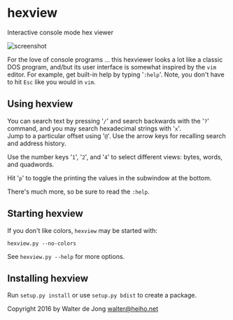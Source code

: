 hexview
=======

Interactive console mode hex viewer

![screenshot](master/images/hexview.png)

For the love of console programs ... this hexviewer looks a lot
like a classic DOS program, and/but its user interface is somewhat
inspired by the `vim` editor. For example, get built-in help by typing
'`:help`'. Note, you don't have to hit `Esc` like you would in `vim`.


Using hexview
-------------
You can search text by pressing '`/`' and search backwards with the '`?`'
command, and you may search hexadecimal strings with '`x`'.  
Jump to a particular offset using '`@`'. Use the arrow keys for recalling
search and address history.

Use the number keys '`1`', '`2`', and '`4`' to select different views:
bytes, words, and quadwords.

Hit '`p`' to toggle the printing the values in the subwindow at the bottom.

There's much more, so be sure to read the `:help`.  


Starting hexview
----------------
If you don't like colors, `hexview` may be started with:

    hexview.py --no-colors

See `hexview.py --help` for more options.


Installing hexview
------------------
Run `setup.py install` or use `setup.py bdist` to create a package.


Copyright 2016 by Walter de Jong <walter@heiho.net>

